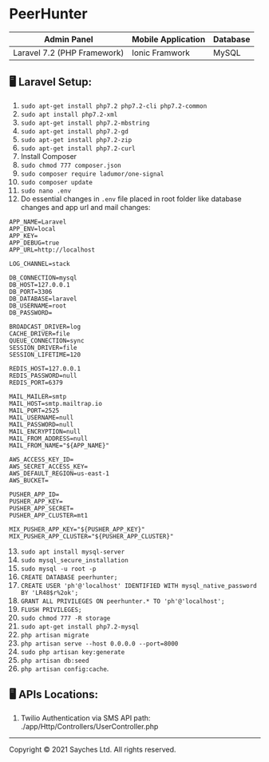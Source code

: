 # PeerHunter

| Admin Panel | Mobile Application | Database |
| --- | --- | --- |
| Laravel 7.2 (PHP Framework) | Ionic Framwork | MySQL |

## 🖥️ Laravel Setup:
1. ``sudo apt-get install php7.2 php7.2-cli php7.2-common``
2. ``sudo apt install php7.2-xml``
3. ``sudo apt-get install php7.2-mbstring``
4. ``sudo apt-get install php7.2-gd``
5. ``sudo apt-get install php7.2-zip``
6. ``sudo apt-get install php7.2-curl``
7. Install Composer
8. ``sudo chmod 777 composer.json``
9. ``sudo composer require ladumor/one-signal``
10. ``sudo composer update``
11. ``sudo nano .env``
12. Do essential changes in ``.env`` file placed in root folder like database changes and app url and mail changes:
```
APP_NAME=Laravel
APP_ENV=local
APP_KEY=
APP_DEBUG=true
APP_URL=http://localhost

LOG_CHANNEL=stack

DB_CONNECTION=mysql
DB_HOST=127.0.0.1
DB_PORT=3306
DB_DATABASE=laravel
DB_USERNAME=root
DB_PASSWORD=

BROADCAST_DRIVER=log
CACHE_DRIVER=file
QUEUE_CONNECTION=sync
SESSION_DRIVER=file
SESSION_LIFETIME=120

REDIS_HOST=127.0.0.1
REDIS_PASSWORD=null
REDIS_PORT=6379

MAIL_MAILER=smtp
MAIL_HOST=smtp.mailtrap.io
MAIL_PORT=2525
MAIL_USERNAME=null
MAIL_PASSWORD=null
MAIL_ENCRYPTION=null
MAIL_FROM_ADDRESS=null
MAIL_FROM_NAME="${APP_NAME}"

AWS_ACCESS_KEY_ID=
AWS_SECRET_ACCESS_KEY=
AWS_DEFAULT_REGION=us-east-1
AWS_BUCKET=

PUSHER_APP_ID=
PUSHER_APP_KEY=
PUSHER_APP_SECRET=
PUSHER_APP_CLUSTER=mt1

MIX_PUSHER_APP_KEY="${PUSHER_APP_KEY}"
MIX_PUSHER_APP_CLUSTER="${PUSHER_APP_CLUSTER}"
```

13. ``sudo apt install mysql-server``
14. ``sudo mysql_secure_installation``
15. ``sudo mysql -u root -p``
16. ``CREATE DATABASE peerhunter;``
17. ``CREATE USER 'ph'@'localhost' IDENTIFIED WITH mysql_native_password BY 'LR48$r%2ok';``
18. ``GRANT ALL PRIVILEGES ON peerhunter.* TO 'ph'@'localhost';``
19. ``FLUSH PRIVILEGES;``
20. ``sudo chmod 777 -R storage``
21. ``sudo apt-get install php7.2-mysql``
22. ``php artisan migrate``
23. ``php artisan serve --host 0.0.0.0 --port=8000``
24. ``sudo php artisan key:generate``
25. ``php artisan db:seed``
26. ``php artisan config:cache``.

## 🖥️ APIs Locations:
1. Twilio Authentication via SMS API path: ./app/Http/Controllers/UserController.php
___
Copyright © 2021 Sayches Ltd. All rights reserved.
